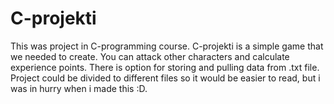 # C-projekti
This was project in C-programming course.
C-projekti is a simple game that we needed to create. You can attack other characters and calculate experience points. There is option for storing and pulling data from .txt file. Project could be divided to different files so it would be easier to read, but i was in hurry when i made this :D.
